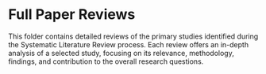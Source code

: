 # Full Paper Reviews

This folder contains detailed reviews of the primary studies identified during the Systematic Literature Review process. Each review offers an in-depth analysis of a selected study, focusing on its relevance, methodology, findings, and contribution to the overall research questions.
